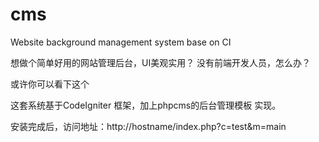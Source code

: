 # cms
Website background management system  base on CI 

想做个简单好用的网站管理后台，UI美观实用？ 没有前端开发人员，怎么办？

或许你可以看下这个

这套系统基于CodeIgniter 框架，加上phpcms的后台管理模板  实现。


安装完成后，访问地址：http://hostname/index.php?c=test&m=main
